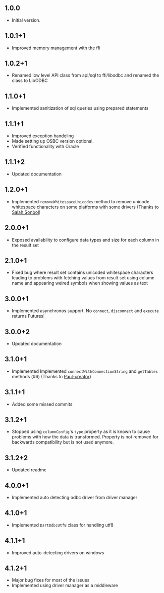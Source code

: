 ## 1.0.0

- Initial version.

## 1.0.1+1

- Improved memory management with the ffi

## 1.0.2+1

- Renamed low level API class from api/sql to ffi/libodbc and renamed the class to LibODBC

## 1.1.0+1

- Implemented sanitization of sql queries using prepared statements

## 1.1.1+1

- Improved exception handeling
- Made setting up OSBC version optional.
- Verified functionality with Oracle

## 1.1.1+2

- Updated documentation

## 1.2.0+1

- Implemented `removeWhitespaceUnicodes` method to remove unicode whitespace characters on some platforms with some drivers (Thanks to [Salah Sonbol](https://github.com/MrXen3))

## 2.0.0+1

- Exposed availability to configure data types and size for each column in the result set

## 2.1.0+1

- Fixed bug where result set contains unicoded whitespace characters leading to problems with fetching values from result set using column  name and appearing weired symbols when showing values as text

## 3.0.0+1

- Implemented asynchronos support. No `connect`, `disconnect` and `execute` returns Futures!

## 3.0.0+2

- Updated documentation

## 3.1.0+1

- Implemented Implemented `connectWithConnectionString` and `getTables` methods (#6) (Thanks to [Paul-creator](https://github.com/Paul-creator))

## 3.1.1+1

- Added some missed commits

## 3.1.2+1

- Stopped using `columnConfig`'s `type` property as it is known to cause problems with how the data is transformed. Property is not removed for backwards compatibility but is not used anymore.

## 3.1.2+2

- Updated readme

## 4.0.0+1

- Implemented auto detecting odbc driver from driver manager

## 4.1.0+1

- Implemented `DartOdbcUtf8` class for handling utf8

## 4.1.1+1

- Improved auto-detecting drivers on windows

## 4.1.2+1

- Major bug fixes for most of the issues
- Implemented using driver manager as a middleware

